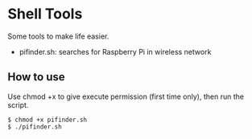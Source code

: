 
# Shell Tools

Some tools to make life easier.

 - pifinder.sh: searches for Raspberry Pi in wireless network


## How to use

Use chmod +x to give execute permission (first time only), then run the script.

```
$ chmod +x pifinder.sh
$ ./pifinder.sh
```

